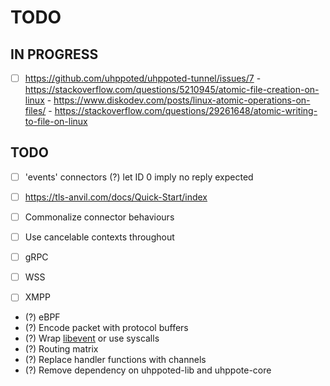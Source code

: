 # TODO

## IN PROGRESS

- [ ] https://github.com/uhppoted/uhppoted-tunnel/issues/7
      - https://stackoverflow.com/questions/5210945/atomic-file-creation-on-linux
      - https://www.diskodev.com/posts/linux-atomic-operations-on-files/
      - https://stackoverflow.com/questions/29261648/atomic-writing-to-file-on-linux

## TODO

- [ ] 'events' connectors
      (?) let ID 0 imply no reply expected
- [ ] https://tls-anvil.com/docs/Quick-Start/index

- [ ] Commonalize connector behaviours
- [ ] Use cancelable contexts throughout
- [ ] gRPC
- [ ] WSS
- [ ] XMPP

- (?) eBPF
- (?) Encode packet with protocol buffers
- (?) Wrap [libevent](https://libevent.org) or use syscalls
- (?) Routing matrix
- (?) Replace handler functions with channels
- (?) Remove dependency on uhppoted-lib and uhppote-core

